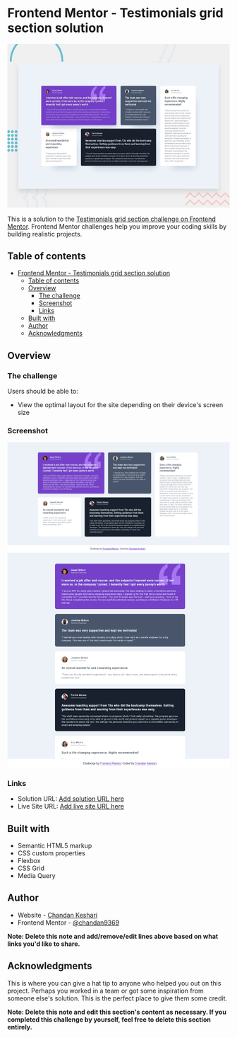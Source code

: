 # Frontend Mentor - Testimonials grid section solution

![Design preview for the Testimonials grid section coding challenge](./design/desktop-preview.jpg)

This is a solution to the [Testimonials grid section challenge on Frontend Mentor](https://www.frontendmentor.io/challenges/testimonials-grid-section-Nnw6J7Un7). Frontend Mentor challenges help you improve your coding skills by building realistic projects.

## Table of contents

- [Frontend Mentor - Testimonials grid section solution](#frontend-mentor---testimonials-grid-section-solution)
  - [Table of contents](#table-of-contents)
  - [Overview](#overview)
    - [The challenge](#the-challenge)
    - [Screenshot](#screenshot)
    - [Links](#links)
  - [Built with](#built-with)
  - [Author](#author)
  - [Acknowledgments](#acknowledgments)

## Overview

### The challenge

Users should be able to:

- View the optimal layout for the site depending on their device's screen size

### Screenshot

![ss-1](<./images/Screenshot%20(1127).png>)
![ss-2](</images/Screenshot%20(1128).png>)

### Links

- Solution URL: [Add solution URL here](https://your-solution-url.com)
- Live Site URL: [Add live site URL here](https://responsive-testimonial-grid-section.netlify.app/)

## Built with

- Semantic HTML5 markup
- CSS custom properties
- Flexbox
- CSS Grid
- Media Query

## Author

- Website - [Chandan Keshari](https://linktr.ee/Chandan93)
- Frontend Mentor - [@chandan9369](https://www.frontendmentor.io/profile/chandan9369)

**Note: Delete this note and add/remove/edit lines above based on what links you'd like to share.**

## Acknowledgments

This is where you can give a hat tip to anyone who helped you out on this project. Perhaps you worked in a team or got some inspiration from someone else's solution. This is the perfect place to give them some credit.

**Note: Delete this note and edit this section's content as necessary. If you completed this challenge by yourself, feel free to delete this section entirely.**
